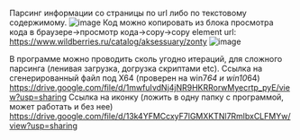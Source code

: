 Парсинг информации со страницы по url либо по текстовому содержимому.
![image](https://user-images.githubusercontent.com/71832472/180455016-c3300fd5-ab7f-48d1-85a6-e66b0c0af239.png)
Код можно копировать из блока просмотра кода в браузере->просмотр кода->copy->copy element
url: https://www.wildberries.ru/catalog/aksessuary/zonty
![image](https://user-images.githubusercontent.com/71832472/180457228-be7d82fe-c0da-4709-bdb9-07f5a1686428.png)


В программе можно проводить сколь угодно итераций, для сложного парсинга (ленивая загрузка, догрузка скриптами etc).
Ссылка на сгенерированный файл под X64 (проверен на win7*64 и win10*64) https://drive.google.com/file/d/1mwfuIvdNj4jNR9HKRRorwMyecrtp_pyE/view?usp=sharing
Ссылка на иконку (ложить в одну папку с программой, может работать и без нее) https://drive.google.com/file/d/13k4YFMCcxyF7lGMXKTNl7RmlbxCLFMYw/view?usp=sharing


